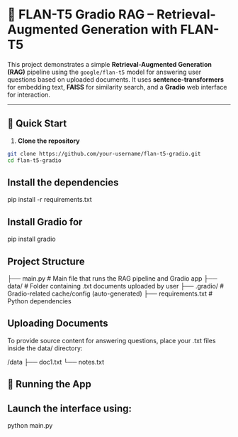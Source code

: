 # 🤖 FLAN-T5 Gradio RAG – Retrieval-Augmented Generation with FLAN-T5

This project demonstrates a simple **Retrieval-Augmented Generation (RAG)** pipeline using the `google/flan-t5` model for answering user questions based on uploaded documents. It uses **sentence-transformers** for embedding text, **FAISS** for similarity search, and a **Gradio** web interface for interaction.

---

## 🚀 Quick Start

1. **Clone the repository**

```bash
git clone https://github.com/your-username/flan-t5-gradio.git
cd flan-t5-gradio
```

## Install the dependencies

pip install -r requirements.txt

## Install Gradio for 
pip install gradio


## Project Structure

├── main.py          # Main file that runs the RAG pipeline and Gradio app
├── data/            # Folder containing .txt documents uploaded by user
├── .gradio/         # Gradio-related cache/config (auto-generated)
├── requirements.txt # Python dependencies


## Uploading Documents
To provide source content for answering questions, place your .txt files inside the data/ directory:

/data
 ├── doc1.txt
 └── notes.txt

## 💬 Running the App
## Launch the interface using:

python main.py
